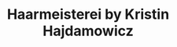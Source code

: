 ---
title: "Haarmeisterei by Kristin Hajdamowicz"
url: /hannover/haarmeisterei-by-kristin-hajdamowicz/
shop: Friseur
---